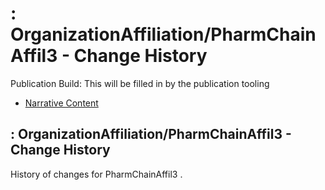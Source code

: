 # : OrganizationAffiliation/PharmChainAffil3 - Change History

Publication Build: This will be filled in by the publication tooling

* [Narrative Content](OrganizationAffiliation-PharmChainAffil3.html)

## : OrganizationAffiliation/PharmChainAffil3 - Change History

History of changes for PharmChainAffil3 .